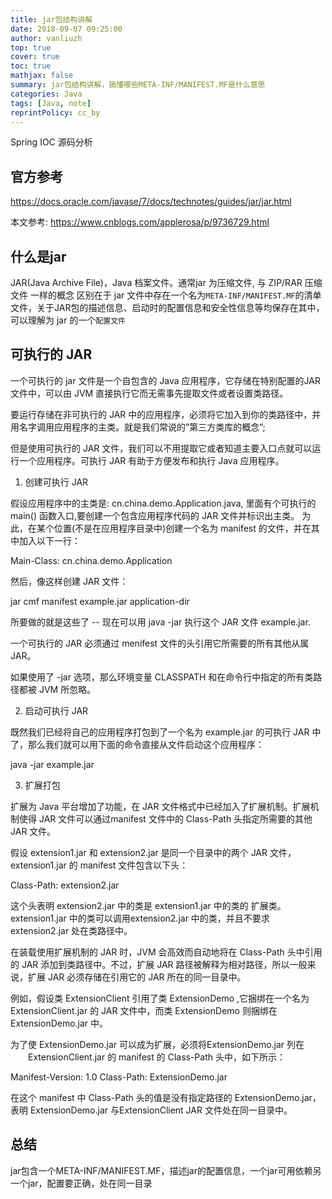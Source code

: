 ```yaml
---
title: jar包结构讲解
date: 2018-09-07 09:25:00
author: vanliuzh
top: true
cover: true
toc: true
mathjax: false
summary: jar包结构讲解，搞懂哪些META-INF/MANIFEST.MF是什么意思
categories: Java
tags: [Java, note]
reprintPolicy: cc_by
---
```


Spring IOC 源码分析

<!-- more -->

## 官方参考

https://docs.oracle.com/javase/7/docs/technotes/guides/jar/jar.html

本文参考: https://www.cnblogs.com/applerosa/p/9736729.html

## 什么是jar

JAR(Java Archive File)，Java 档案文件。通常jar 为压缩文件, 与 ZIP/RAR 压缩文件 一样的概念
区别在于 jar 文件中存在一个名为`META-INF/MANIFEST.MF`的清单文件，关于JAR包的描述信息、启动时的配置信息和安全性信息等均保存在其中，可以理解为 jar 的一个`配置文件`

## 可执行的 JAR

一个可执行的 jar 文件是一个自包含的 Java 应用程序，它存储在特别配置的JAR 文件中，可以由 JVM 直接执行它而无需事先提取文件或者设置类路径。

要运行存储在非可执行的 JAR 中的应用程序，必须将它加入到你的类路径中，并用名字调用应用程序的主类。就是我们常说的”第三方类库的概念”;

但是使用可执行的 JAR 文件，我们可以不用提取它或者知道主要入口点就可以运行一个应用程序。可执行 JAR 有助于方便发布和执行 Java 应用程序。

1. 创建可执行 JAR

假设应用程序中的主类是: cn.china.demo.Application.java, 里面有个可执行的main() 函数入口,要创建一个包含应用程序代码的 JAR 文件并标识出主类。
为此，在某个位置(不是在应用程序目录中)创建一个名为 manifest 的文件，并在其中加入以下一行：

Main-Class: cn.china.demo.Application

然后，像这样创建 JAR 文件：

jar cmf manifest example.jar application-dir 

所要做的就是这些了 -- 现在可以用 java -jar 执行这个 JAR 文件 example.jar.

一个可执行的 JAR 必须通过 menifest 文件的头引用它所需要的所有其他从属 JAR。

如果使用了 -jar 选项，那么环境变量 CLASSPATH 和在命令行中指定的所有类路径都被 JVM 所忽略。

2. 启动可执行 JAR

既然我们已经将自己的应用程序打包到了一个名为 example.jar 的可执行 JAR 中了，那么我们就可以用下面的命令直接从文件启动这个应用程序：

java -jar example.jar 

3. 扩展打包

扩展为 Java 平台增加了功能，在 JAR 文件格式中已经加入了扩展机制。扩展机制使得 JAR 文件可以通过manifest 文件中的 Class-Path 头指定所需要的其他 JAR 文件。

假设 extension1.jar 和 extension2.jar 是同一个目录中的两个 JAR 文件，extension1.jar 的 manifest 文件包含以下头：

Class-Path: extension2.jar

这个头表明 extension2.jar 中的类是 extension1.jar 中的类的 扩展类。extension1.jar 中的类可以调用extension2.jar 中的类，并且不要求 extension2.jar 处在类路径中。

在装载使用扩展机制的 JAR 时，JVM 会高效而自动地将在 Class-Path 头中引用的 JAR 添加到类路径中。不过，扩展 JAR 路径被解释为相对路径，所以一般来说，扩展 JAR 必须存储在引用它的 JAR 所在的同一目录中。

例如，假设类 ExtensionClient 引用了类 ExtensionDemo ,它捆绑在一个名为 ExtensionClient.jar 的 JAR 文件中，而类 ExtensionDemo 则捆绑在 ExtensionDemo.jar 中。

为了使 ExtensionDemo.jar 可以成为扩展，必须将ExtensionDemo.jar 列在 　　ExtensionClient.jar 的 manifest 的 Class-Path 头中，如下所示：

Manifest-Version: 1.0
Class-Path: ExtensionDemo.jar

在这个 manifest 中 Class-Path 头的值是没有指定路径的 ExtensionDemo.jar，表明 ExtensionDemo.jar 与ExtensionClient JAR 文件处在同一目录中。

## 总结

jar包含一个META-INF/MANIFEST.MF，描述jar的配置信息，一个jar可用依赖另一个jar，配置要正确，处在同一目录
